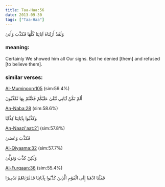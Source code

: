```yaml
---
title: Taa-Haa:56
date: 2013-09-30
tags: ["Taa-Haa"]
---
```

وَلَقَدْ أَرَيْنَاهُ آيَاتِنَا كُلَّهَا فَكَذَّبَ وَأَبَىٰ
### meaning: 
Certainly We showed him all Our signs. But he denied [them] and refused [to believe them].
### similar verses: 

[Al-Muminoon:105](/23/105) (sim:59.4%)

أَلَمْ تَكُنْ آيَاتِي تُتْلَىٰ عَلَيْكُمْ فَكُنْتُمْ بِهَا تُكَذِّبُونَ

[An-Naba:28](/78/28) (sim:58.6%)

وَكَذَّبُوا بِآيَاتِنَا كِذَّابًا

[An-Naazi'aat:21](/79/21) (sim:57.8%)

فَكَذَّبَ وَعَصَىٰ

[Al-Qiyaama:32](/75/32) (sim:57.7%)

وَلَٰكِنْ كَذَّبَ وَتَوَلَّىٰ

[Al-Furqaan:36](/25/36) (sim:55.4%)

فَقُلْنَا اذْهَبَا إِلَى الْقَوْمِ الَّذِينَ كَذَّبُوا بِآيَاتِنَا فَدَمَّرْنَاهُمْ تَدْمِيرًا
